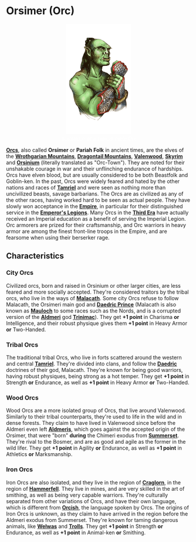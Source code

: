 # Orsimer (Orc)

<div class="amrnth-img-box">
	<figure>
		<center><img src="/uploads/images/races/orc.png" height="300" alt="Orsimer">
		<figcaption style="color:white; margin-left: 2%; margin-right: 2%;">Illustration of a typical male Orc</figcaption></center>
	</figure>
</div>

**[Orcs](https://en.uesp.net/wiki/Lore:Orc)**, also called **Orsimer** or **Pariah Folk** in ancient times, are the elves of the **[Wrothgarian Mountains](https://en.uesp.net/wiki/Lore:Wrothgarian_Mountains)**, **[Dragontail Mountains](https://en.uesp.net/wiki/Lore:Dragontail_Mountains)**, **[Valenwood](https://en.uesp.net/wiki/Lore:Valenwood)**, **[Skyrim](https://en.uesp.net/wiki/Lore:Skyrim)** and **[Orsinium](https://en.uesp.net/wiki/Lore:Orsinium)** (literally translated as "Orc-Town"). They are noted for their unshakable courage in war and their unflinching endurance of hardships. Orcs have elven blood, but are usually considered to be both Beastfolk and Goblin-ken. In the past, Orcs were widely feared and hated by the other nations and races of **[Tamriel](https://en.uesp.net/wiki/Lore:Tamriel)** and were seen as nothing more than uncivilized beasts, savage barbarians. The Orcs are as civilized as any of the other races, having worked hard to be seen as actual people. They have slowly won acceptance in the **[Empire](https://en.uesp.net/wiki/Lore:Empire)**, in particular for their distinguished service in the **[Emperor's Legions](https://en.uesp.net/wiki/Lore:Imperial_Legion)**. Many Orcs in the **[Third Era](https://en.uesp.net/wiki/Lore:Third_Era)** have actually received an Imperial education as a benefit of serving the Imperial Legion. Orc armorers are prized for their craftsmanship, and Orc warriors in heavy armor are among the finest front-line troops in the Empire, and are fearsome when using their berserker rage.

## Characteristics
### City Orcs
Civilized orcs, born and raised in Orsinium or other larger cities, are less feared and more socially accepted. They're considered traitors by the tribal orcs, who live in the ways of **[Malacath](https://en.uesp.net/wiki/Lore:Malacath)**. Some city Orcs refuse to follow Malacath, the Orsimeri main god and **[Daedric Prince](https://en.uesp.net/wiki/Lore:Daedric_Princes)** (Malacath is also known as **[Mauloch](https://en.uesp.net/wiki/Lore:Mauloch)** to some races such as the Nords, and is a corrupted version of the **[Aldmeri](https://en.uesp.net/wiki/Lore:Aldmer)** god **[Trinimac](https://en.uesp.net/wiki/Lore:Trinimac)**). They get **+1 point** in Charisma **or** Intelligence, and their robust physique gives them **+1 point** in Heavy Armor **or** Two-Handed.

### Tribal Orcs
The traditional tribal Orcs, who live in forts scattered around the western and central **[Tamriel](https://en.uesp.net/wiki/Lore:Tamriel)**. They're divided into clans, and follow the **[Daedric](https://en.uesp.net/wiki/Lore:Daedra)** doctrines of their god, Malacath. They're known for being good warriors, having robust physiques, being strong as a hot temper. They get **+1 point** in Strength **or** Endurance, as well as **+1 point** in Heavy Armor **or** Two-Handed.

### Wood Orcs
Wood Orcs are a more isolated group of Orcs, that live around Valenwood. Similarly to their tribal counterparts, they're used to life in the wild and in dense forests. They claim to have lived in Valenwood since before the Aldmeri even left **[Aldmeris](https://en.uesp.net/wiki/Lore:Aldmeris)**, which goes against the accepted origin of the Orsimer, that were "born" **during** the Chimeri exodus from **[Summerset](https://en.uesp.net/wiki/Lore:Summerset_Isles)**. They're rival to the Bosmer, and are as good and agile as the former in the wild lifer. They get **+1 point** in Agility **or** Endurance, as well as **+1 point** in Athletics **or** Marksmanship.

### Iron Orcs
Iron Orcs are also isolated, and they live in the region of **[Craglorn](https://en.uesp.net/wiki/Lore:Craglorn)**, in the region of **[Hammerfell](https://en.uesp.net/wiki/Lore:Hammerfell)**. They live in mines, and are very skilled in the art of smithing, as well as being very capable warriors. They're culturally separated from other variations of Orcs, and have their own language, which is different from **[Orcish](https://en.uesp.net/wiki/Lore:Orcish)**, the language spoken by Orcs. The origins of Iron Orcs is unknown, as they claim to have arrived in the region before the Aldmeri exodus from Summerset. They're known for taming dangerous animals, like **[Welwas](https://en.uesp.net/wiki/Lore:Welwa)** and **[Trolls](https://en.uesp.net/wiki/Lore:Troll)**. They get **+1 point** in Strength **or** Endurance, as well as **+1 point** in Animal-ken **or** Smithing.